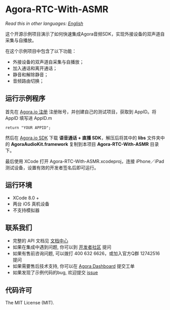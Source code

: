 # Agora-RTC-With-ASMR

*Read this in other languages: [English](README.md)*

这个开源示例项目演示了如何快速集成Agora音频SDK，实现外接设备的双声道自采集与自播放。

在这个示例项目中包含了以下功能：

- 外接设备的双声道自采集与自播放；
- 加入通话和离开通话；
- 静音和解除静音；
- 音频路由切换；

## 运行示例程序
首先在 [Agora.io 注册](https://dashboard.agora.io/cn/signup/) 注册账号，并创建自己的测试项目，获取到 AppID。将 AppID 填写进 AppID.m

```
return "YOUR APPID"; 
```

然后在 [Agora.io SDK](https://www.agora.io/cn/blog/download/) 下载 **语音通话 + 直播 SDK**，解压后将其中的 **libs** 文件夹中的 **AgoraAudioKit.framework** 复制到本项目 **Agora-RTC-With-ASMR** 目录下。

最后使用 XCode 打开 Agora-RTC-With-ASMR.xcodeproj，连接 iPhone／iPad 测试设备，设置有效的开发者签名后即可运行。

## 运行环境
* XCode 8.0 +
* 两台 iOS 真机设备
* 不支持模拟器

## 联系我们

- 完整的 API 文档见 [文档中心](https://docs.agora.io/cn/)
- 如果在集成中遇到问题, 你可以到 [开发者社区](https://dev.agora.io/cn/) 提问
- 如果有售前咨询问题, 可以拨打 400 632 6626，或加入官方Q群 12742516 提问
- 如果需要售后技术支持, 你可以在 [Agora Dashboard](https://dashboard.agora.io) 提交工单
- 如果发现了示例代码的bug, 欢迎提交 [issue](https://github.com/AgoraIO/Agora-iOS-Tutorial-Objective-C-1to1/issues)

## 代码许可

The MIT License (MIT).
